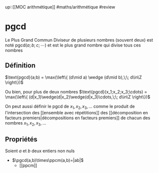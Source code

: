 up::[[MOC arithmétique]]
#maths/arithmétique #review 
# pgcd
Le Plus Grand Commun Diviseur de plusieurs nombres (souvent deux) est noté  $\text{pgcd}(a; b; c;\cdots)$ et est le plus grand nombre qui divise tous ces nombres

## Définition
$\text{pgcd}(a;b) = \max(\left\{ (d\mid a) \wedge (d\mid b),\;\; d\in\Z \right\})$

Ou bien, pour plus de deux nombres $\text{pgcd}(x_1;x_2;x_3;\cdots) = \max(\left\{ (d|x_1)\wedge(d|x_2)\wedge(d|x_3)\cdots,\;\; d\in\Z \right\})$


On peut aussi définir le $\text{pgcd}$ de $x_1, x_2, x_3,\ldots$ comme le produit de l'intersection des [[ensemble avec répétitions]] des [[décomposition en facteurs premiers|décompositions en facteurs premiers]] de chacun des nombres $x_1,x_2,x_3,\ldots$

## Propriétés
Soient $a$ et $b$ deux entiers non nuls
 - $\pgcd(a,b)\times\ppcm(a,b)=|ab|$
     - [[ppcm]]


